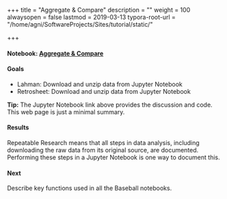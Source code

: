 +++
title = "Aggregate & Compare"
description = ""
weight = 100
alwaysopen = false
lastmod = 2019-03-13
typora-root-url = "/home/agni/SoftwareProjects/Sites/tutorial/static/"

+++

#### Notebook: [Aggregate & Compare](http://nbviewer.jupyter.org/github/sdiehl28/tutorial-jupyter-notebooks/blob/master/python/BB08-CompareRetroLahman.ipynb)

#### Goals
* Lahman: Download and unzip data from Jupyter Notebook
* Retrosheet: Download and unzip data from Jupyter Notebook

<div class="alert alert-success">
<strong>Tip:</strong> The Jupyter Notebook link above provides the discussion and code.  This web page is just a minimal summary.
</div>

#### Results
Repeatable Research means that all steps in data analysis, including downloading the raw data from its original source, are documented.  Performing these steps in a Jupyter Notebook is one way to document this.

#### Next

Describe key functions used in all the Baseball notebooks.
